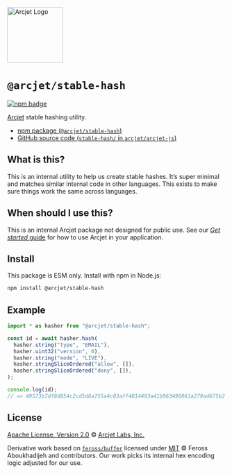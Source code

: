 <a href="https://arcjet.com" target="_arcjet-home">
  <picture>
    <source media="(prefers-color-scheme: dark)" srcset="https://arcjet.com/logo/arcjet-dark-lockup-voyage-horizontal.svg">
    <img src="https://arcjet.com/logo/arcjet-light-lockup-voyage-horizontal.svg" alt="Arcjet Logo" height="128" width="auto">
  </picture>
</a>

# `@arcjet/stable-hash`

<p>
  <a href="https://www.npmjs.com/package/@arcjet/stable-hash">
    <picture>
      <source media="(prefers-color-scheme: dark)" srcset="https://img.shields.io/npm/v/%40arcjet%2Fstable-hash?style=flat-square&label=%E2%9C%A6Aj&labelColor=000000&color=5C5866">
      <img alt="npm badge" src="https://img.shields.io/npm/v/%40arcjet%2Fstable-hash?style=flat-square&label=%E2%9C%A6Aj&labelColor=ECE6F0&color=ECE6F0">
    </picture>
  </a>
</p>

[Arcjet][arcjet] stable hashing utility.

- [npm package (`@arcjet/stable-hash`)](https://www.npmjs.com/package/@arcjet/stable-hash)
- [GitHub source code (`stable-hash/` in `arcjet/arcjet-js`)](https://github.com/arcjet/arcjet-js/tree/main/stable-hash)

## What is this?

This is an internal utility to help us create stable hashes.
It’s super minimal and matches similar internal code in other languages.
This exists to make sure things work the same across languages.

## When should I use this?

This is an internal Arcjet package not designed for public use.
See our [_Get started_ guide][arcjet-get-started] for how to use Arcjet in your
application.

## Install

This package is ESM only.
Install with npm in Node.js:

```sh
npm install @arcjet/stable-hash
```

## Example

```ts
import * as hasher from "@arcjet/stable-hash";

const id = await hasher.hash(
  hasher.string("type", "EMAIL"),
  hasher.uint32("version", 0),
  hasher.string("mode", "LIVE"),
  hasher.stringSliceOrdered("allow", []),
  hasher.stringSliceOrdered("deny", []),
);

console.log(id);
// => 49573b7df8d854c2cd5d8a755a4c03aff4014493a41b963490861a279ad675b2
```

## License

[Apache License, Version 2.0][apache-license] © [Arcjet Labs, Inc.][arcjet]

Derivative work based on [`feross/buffer`][github-buffer] licensed under
[MIT][github-buffer-license] © Feross Aboukhadijeh and contributors.
Our work picks its internal hex encoding logic adjusted for our use.

[apache-license]: http://www.apache.org/licenses/LICENSE-2.0
[arcjet]: https://arcjet.com
[arcjet-get-started]: https://docs.arcjet.com/get-started
[github-buffer-license]: https://github.com/feross/buffer/blob/5857e295f4d37e3ad02c3abcbf7e8e5ef51f3be6/LICENSE
[github-buffer]: https://github.com/feross/buffer/tree/5857e295f4d37e3ad02c3abcbf7e8e5ef51f3be6

